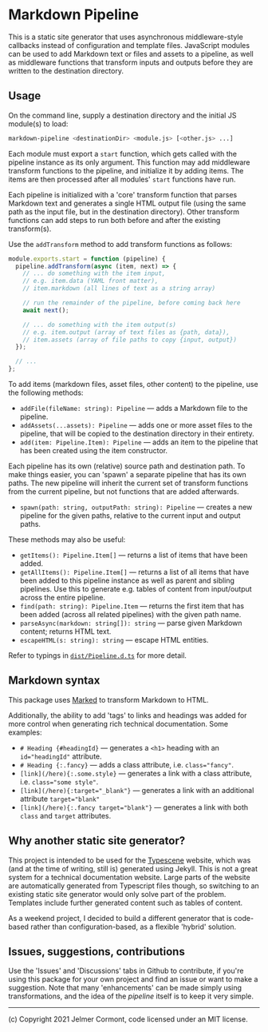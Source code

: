 # Markdown Pipeline

This is a static site generator that uses asynchronous middleware-style callbacks instead of configuration and template files. JavaScript modules can be used to add Markdown text or files and assets to a pipeline, as well as middleware functions that transform inputs and outputs before they are written to the destination directory.

## Usage

On the command line, supply a destination directory and the initial JS module(s) to load:

```bash
markdown-pipeline <destinationDir> <module.js> [<other.js> ...]
```

Each module must export a `start` function, which gets called with the pipeline instance as its only argument. This function may add middleware transform functions to the pipeline, and initialize it by adding items. The items are then processed after all modules' `start` functions have run.

Each pipeline is initialized with a 'core' transform function that parses Markdown text and generates a single HTML output file (using the same path as the input file, but in the destination directory). Other transform functions can add steps to run both before and after the existing transform(s).

Use the `addTransform` method to add transform functions as follows:

```js
module.exports.start = function (pipeline) {
  pipeline.addTransform(async (item, next) => {
    // ... do something with the item input,
    // e.g. item.data (YAML front matter),
    // item.markdown (all lines of text as a string array)

    // run the remainder of the pipeline, before coming back here
    await next();

    // ... do something with the item output(s)
    // e.g. item.output (array of text files as {path, data}),
    // item.assets (array of file paths to copy {input, output})
  });

  // ...
};
```

To add items (markdown files, asset files, other content) to the pipeline, use the following methods:

- `addFile(fileName: string): Pipeline` — adds a Markdown file to the pipeline.
- `addAssets(...assets): Pipeline` — adds one or more asset files to the pipeline, that will be copied to the destination directory in their entirety.
- `add(item: Pipeline.Item): Pipeline` — adds an item to the pipeline that has been created using the item constructor.

Each pipeline has its own (relative) source path and destination path. To make things easier, you can 'spawn' a separate pipeline that has its own paths. The new pipeline will inherit the current set of transform functions from the current pipeline, but not functions that are added afterwards.

- `spawn(path: string, outputPath: string): Pipeline` — creates a new pipeline for the given paths, relative to the current input and output paths.

These methods may also be useful:

- `getItems(): Pipeline.Item[]` — returns a list of items that have been added.
- `getAllItems(): Pipeline.Item[]` — returns a list of all items that have been added to this pipeline instance as well as parent and sibling pipelines. Use this to generate e.g. tables of content from input/output across the entire pipeline.
- `find(path: string): Pipeline.Item` — returns the first item that has been added (across all related pipelines) with the given path name.
- `parseAsync(markdown: string[]): string` — parse given Markdown content; returns HTML text.
- `escapeHTML(s: string): string` — escape HTML entities.

Refer to typings in [`dist/Pipeline.d.ts`](./dist/Pipeline.d.ts) for more detail.

## Markdown syntax

This package uses [Marked](https://marked.js.org) to transform Markdown to HTML.

Additionally, the ability to add 'tags' to links and headings was added for more control when generating rich technical documentation. Some examples:

- `# Heading {#headingId}` — generates a `<h1>` heading with an `id="headingId"` attribute.
- `# Heading {:.fancy}` — adds a class attribute, i.e. `class="fancy"`.
- `[link](/here){:.some.style}` — generates a link with a class attribute, i.e. `class="some style"`.
- `[link](/here){:target="_blank"}` — generates a link with an additional attribute `target="blank"`
- `[link](/here){:.fancy target="blank"}` — generates a link with both `class` and `target` attributes.

## Why another static site generator?

This project is intended to be used for the [Typescene](https://typescene.dev) website, which was (and at the time of writing, still is) generated using Jekyll. This is not a great system for a technical documentation website. Large parts of the website are automatically generated from Typescript files though, so switching to an existing static site generator would only solve part of the problem. Templates include further generated content such as tables of content.

As a weekend project, I decided to build a different generator that is code-based rather than configuration-based, as a flexible 'hybrid' solution.

## Issues, suggestions, contributions

Use the 'Issues' and 'Discussions' tabs in Github to contribute, if you're using this package for your own project and find an issue or want to make a suggestion. Note that many 'enhancements' can be made simply using transformations, and the idea of the _pipeline_ itself is to keep it very simple.

---

(c) Copyright 2021 Jelmer Cormont, code licensed under an MIT license.
